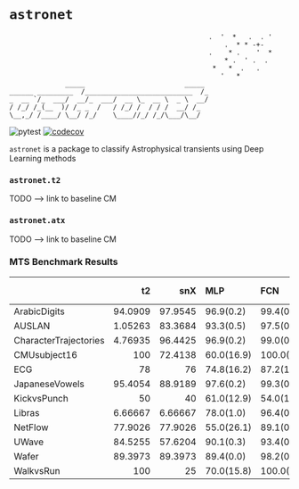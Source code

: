 # `astronet`

                                                      .  '  *   .  . '
                                                          .  * * -+-
                                                      .    * .    '  *
                                                          * .  ' .  .
                                                       *   *  .   .
                                                         '   *
                  _____                         _____
    ______ _________  /___________________________  /_
    _  __ `/_  ___/  __/_  ___/  __ \_  __ \  _ \  __/
    / /_/ /_(__  )/ /_ _  /   / /_/ /  / / /  __/ /_
    \__,_/ /____/ \__/ /_/    \____//_/ /_/\___/\__/


![pytest](https://github.com/tallamjr/astronet/workflows/pytest.yml/badge.svg?branch=master)
[![codecov](https://codecov.io/gh/tallamjr/astronet/branch/master/graph/badge.svg?token=X2RP4DC3K1)](https://codecov.io/gh/tallamjr/astronet)

`astronet` is a package to classify Astrophysical transients using Deep Learning methods

### `astronet.t2`

TODO --> link to baseline CM

### `astronet.atx`

TODO --> link to baseline CM

### MTS Benchmark Results
|                       |        t2 |      snX | MLP        | FCN        | ResNet     | Encoder    | MCNN      | t-LeNet    | MCDCNN     | Time-CNN   | TWIESN     |
|:----------------------|----------:|---------:|:-----------|:-----------|:-----------|:-----------|:----------|:-----------|:-----------|:-----------|:-----------|
| ArabicDigits          |  94.0909  | 97.9545  | 96.9(0.2)  | 99.4(0.1)  | 99.6(0.1)  | 98.1(0.1)  | 10.0(0.0) | 10.0(0.0)  | 95.9(0.2)  | 95.8(0.3)  | 85.3(1.4)  |
| AUSLAN                |   1.05263 | 83.3684  | 93.3(0.5)  | 97.5(0.4)  | 97.4(0.3)  | 93.8(0.5)  | 1.1(0.0)  | 1.1(0.0)   | 85.4(2.7)  | 72.6(3.5)  | 72.4(1.6)  |
| CharacterTrajectories |   4.76935 | 96.4425  | 96.9(0.2)  | 99.0(0.1)  | 99.0(0.2)  | 97.1(0.2)  | 5.4(0.8)  | 6.7(0.0)   | 93.8(1.7)  | 96.0(0.8)  | 92.0(1.3)  |
| CMUsubject16          | 100       | 72.4138  | 60.0(16.9) | 100.0(0.0) | 99.7(1.1)  | 98.3(2.4)  | 53.1(4.4) | 51.0(5.3)  | 51.4(5.0)  | 97.6(1.7)  | 89.3(6.8)  |
| ECG                   |  78       | 76       | 74.8(16.2) | 87.2(1.2)  | 86.7(1.3)  | 87.2(0.8)  | 67.0(0.0) | 67.0(0.0)  | 50.0(17.9) | 84.1(1.7)  | 73.7(2.3)  |
| JapaneseVowels        |  95.4054  | 88.9189  | 97.6(0.2)  | 99.3(0.2)  | 99.2(0.3)  | 97.6(0.6)  | 9.2(2.5)  | 23.8(0.0)  | 94.4(1.4)  | 95.6(1.0)  | 96.5(0.7)  |
| KickvsPunch           |  50       | 40       | 61.0(12.9) | 54.0(13.5) | 51.0(8.8)  | 61.0(9.9)  | 54.0(9.7) | 50.0(10.5) | 56.0(8.4)  | 62.0(6.3)  | 67.0(14.2) |
| Libras                |   6.66667 |  6.66667 | 78.0(1.0)  | 96.4(0.7)  | 95.4(1.1)  | 78.3(0.9)  | 6.7(0.0)  | 6.7(0.0)   | 65.1(3.9)  | 63.7(3.3)  | 79.4(1.3)  |
| NetFlow               |  77.9026  | 77.9026  | 55.0(26.1) | 89.1(0.4)  | 62.7(23.4) | 77.7(0.5)  | 77.9(0.0) | 72.3(17.6) | 63.0(18.2) | 89.0(0.9)  | 94.5(0.4)  |
| UWave                 |  84.5255  | 57.6204  | 90.1(0.3)  | 93.4(0.3)  | 92.6(0.4)  | 90.8(0.4)  | 12.5(0.0) | 12.5(0.0)  | 84.5(1.6)  | 85.9(0.7)  | 75.4(6.3)  |
| Wafer                 |  89.3973  | 89.3973  | 89.4(0.0)  | 98.2(0.5)  | 98.9(0.4)  | 98.6(0.2)  | 89.4(0.0) | 89.4(0.0)  | 65.8(38.1) | 94.8(2.1)  | 94.9(0.6)  |
| WalkvsRun             | 100       | 25       | 70.0(15.8) | 100.0(0.0) | 100.0(0.0) | 100.0(0.0) | 75.0(0.0) | 60.0(24.2) | 45.0(25.8) | 100.0(0.0) | 94.4(9.1)  |

